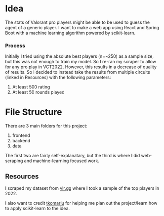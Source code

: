 # Idea
The stats of Valorant pro players might be able to be used to guess the agent of a generic player. I want to make a web app using React and Spring Boot with a machine learning algorithm powered by scikit-learn.

### Process
Initially I tried using the absolute best players (n=~250) as a sample size, but this was not enough to train my model. So I re-ran my scraper to allow for any pro play in VCT2022. However, this results in a decrease of quality of results. So I decided to instead take the results from multiple circuits (linked in Resources) with the following parameters:
1. At least 500 rating
2. At least 50 rounds played

# File Structure
There are 3 main folders for this project:
1. frontend
2. backend
3. data

The first two are fairly self-explanatary, but the third is where I did web-scraping and machine-learning focused work.

## Resources

I scraped my dataset from [vlr.gg](https://www.vlr.gg/stats/?event_group_id=14&event_id=all&region=all&country=all&min_rounds=50&min_rating=500&agent=all&map_id=all&timespan=all) where I took a sample of the top players in 2022. 

I also want to credit [tkomarlu](https://github.com/tkomarlu) for helping me plan out the project/learn how to apply scikit-learn to the idea.
